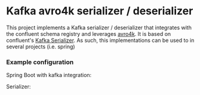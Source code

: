 # Kafka avro4k serializer / deserializer

This project implements a Kafka serializer / deserializer that integrates with the confluent schema registry and
leverages [avro4k](https://github.com/sksamuel/avro4k). It is based on confluent's [Kafka Serializer]((https://github.com/confluentinc/schema-registry/tree/master/avro-serializer)).
As such, this implementations can be used to in several projects (i.e. spring)

### Example configuration

Spring Boot with kafka integration:

Serializer:

